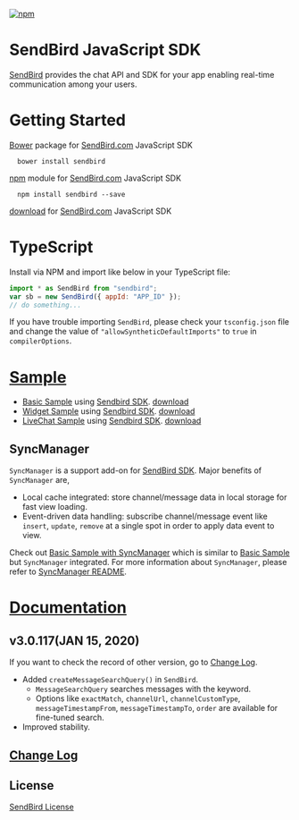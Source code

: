[![npm](https://img.shields.io/npm/v/sendbird.svg?style=popout&colorB=red)](https://www.npmjs.com/package/sendbird)

# SendBird JavaScript SDK

[SendBird](https://sendbird.com) provides the chat API and SDK for your app enabling real-time communication among your users.

# Getting Started

[Bower](http://bower.io) package for [SendBird.com](https://sendbird.com) JavaScript SDK

      bower install sendbird

[npm](https://www.npmjs.com/package/sendbird) module for [SendBird.com](https://sendbird.com) JavaScript SDK

      npm install sendbird --save

[download](https://github.com/sendbird/SendBird-SDK-JavaScript) for [SendBird.com](https://sendbird.com) JavaScript SDK

# TypeScript

Install via NPM and import like below in your TypeScript file:

```javascript
import * as SendBird from "sendbird";
var sb = new SendBird({ appId: "APP_ID" });
// do something...
```

If you have trouble importing `SendBird`, please check your `tsconfig.json` file and change the value of `"allowSyntheticDefaultImports"` to `true` in `compilerOptions`.

# [Sample](https://github.com/sendbird/SendBird-JavaScript)

- [Basic Sample](https://sample.sendbird.com/basic) using [Sendbird SDK](https://github.com/sendbird/SendBird-SDK-JavaScript). [download](https://github.com/sendbird/SendBird-JavaScript/tree/master/web-sample)
- [Widget Sample](https://sample.sendbird.com/widget) using [Sendbird SDK](https://github.com/sendbird/SendBird-SDK-JavaScript). [download](https://github.com/sendbird/SendBird-JavaScript/tree/master/web-widget)
- [LiveChat Sample](https://sample.sendbird.com/livechat) using [Sendbird SDK](https://github.com/sendbird/SendBird-SDK-JavaScript). [download](https://github.com/sendbird/SendBird-JavaScript/tree/master/web-live-chat)

## SyncManager

`SyncManager` is a support add-on for [SendBird SDK](https://github.com/sendbird/SendBird-SDK-JavaScript). Major benefits of `SyncManager` are,

- Local cache integrated: store channel/message data in local storage for fast view loading.
- Event-driven data handling: subscribe channel/message event like `insert`, `update`, `remove` at a single spot in order to apply data event to view.

Check out [Basic Sample with SyncManager](https://github.com/sendbird/SendBird-JavaScript/tree/master/web-basic-sample-syncmanager) which is similar to [Basic Sample](https://sample.sendbird.com/basic) but `SyncManager` integrated. For more information about `SyncManager`, please refer to [SyncManager README](https://github.com/sendbird/sendbird-syncmanager-javascript/blob/master/README.md).

# [Documentation](https://docs.sendbird.com/javascript)

## v3.0.117(JAN 15, 2020)

If you want to check the record of other version, go to [Change Log](https://github.com/sendbird/SendBird-SDK-JavaScript/blob/master/CHANGELOG.md).

- Added `createMessageSearchQuery()` in `SendBird`.
  - `MessageSearchQuery` searches messages with the keyword.
  - Options like `exactMatch`, `channelUrl`, `channelCustomType`, `messageTimestampFrom`, `messageTimestampTo`, `order` are available for fine-tuned search.
- Improved stability.

## [Change Log](https://github.com/sendbird/SendBird-SDK-JavaScript/blob/master/CHANGELOG.md)

## License

[SendBird License](https://github.com/sendbird/SendBird-SDK-JavaScript/blob/master/LICENSE.md)
